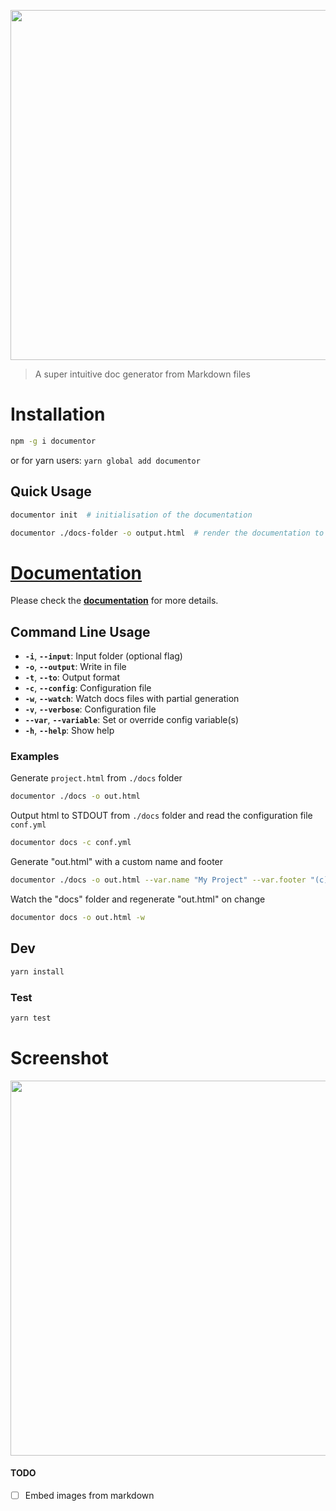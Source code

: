 <a href="https://bafs.github.io/Documentor" target="_blank"><img width="560" src="https://i.imgur.com/6Gjb6Gz.png" /></a>

> A super intuitive doc generator from Markdown files

# Installation

```bash
npm -g i documentor
```

or for yarn users: `yarn global add documentor`

## Quick Usage

```bash
documentor init  # initialisation of the documentation
```

```bash
documentor ./docs-folder -o output.html  # render the documentation to output.html
```

# [Documentation](http://bafs.github.io/Documentor)

Please check the [**documentation**](http://bafs.github.io/Documentor) for more details.

## Command Line Usage

- **`-i`**, **`--input`**: Input folder (optional flag)
- **`-o`**, **`--output`**: Write in file
- **`-t`**, **`--to`**: Output format
- **`-c`**, **`--config`**: Configuration file
- **`-w`**, **`--watch`**: Watch docs files with partial generation
- **`-v`**, **`--verbose`**: Configuration file
- **`--var`**, **`--variable`**: Set or override config variable(s)
- **`-h`**, **`--help`**: Show help

### Examples

Generate `project.html` from `./docs` folder

```bash
documentor ./docs -o out.html
```

Output html to STDOUT from `./docs` folder and read the configuration file `conf.yml`

```bash
documentor docs -c conf.yml
```

Generate "out.html" with a custom name and footer

```bash
documentor ./docs -o out.html --var.name "My Project" --var.footer "(c) Project 1.0"
```

Watch the "docs" folder and regenerate "out.html" on change

```bash
documentor docs -o out.html -w
```

## Dev

```bash
yarn install
```

### Test

```bash
yarn test
```

# Screenshot

<p align="center"><a href="https://bafs.github.io/Documentor" target="_blank"><img width="600" src="https://i.imgur.com/wErMEKf.png" /></a></p>

#### TODO

 - [ ] Embed images from markdown
